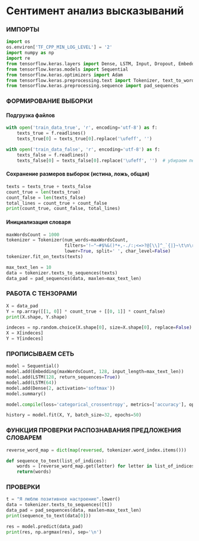 

# Сентимент анализ высказываний

### ИМПОРТЫ

```python
import os
os.environ['TF_CPP_MIN_LOG_LEVEL'] = '2'
import numpy as np
import re
from tensorflow.keras.layers import Dense, LSTM, Input, Dropout, Embedding
from tensorflow.keras.models import Sequential
from tensorflow.keras.optimizers import Adam
from tensorflow.keras.preprocessing.text import Tokenizer, text_to_word_sequence
from tensorflow.keras.preprocessing.sequence import pad_sequences
```

### ФОРМИРОВАНИЕ ВЫБОРКИ

#### Подгрузка файлов

```python
with open('train_data_true', 'r', encoding='utf-8') as f:
    texts_true = f.readlines()
    texts_true[0] = texts_true[0].replace('\ufeff', '')

with open('train_data_false', 'r', encoding='utf-8') as f:
    texts_false = f.readlines()
    texts_false[0] = texts_false[0].replace('\ufeff', '')  # убираем первый невидимый символ
```

#### Сохранение размеров выборок (истина, ложь, общая)

```python
texts = texts_true + texts_false
count_true = len(texts_true)
count_false = len(texts_false)
total_lines = count_true + count_false
print(count_true, count_false, total_lines)
```

#### Инициализация словаря

```python
maxWordsCount = 1000
tokenizer = Tokenizer(num_words=maxWordsCount, 
                      filters='!–"—#$%&()*+,-./:;<=>?@[\\]^_`{|}~\t\n\r«»', 
                      lower=True, split=' ', char_level=False)
tokenizer.fit_on_texts(texts)
```

```python
max_text_len = 10
data = tokenizer.texts_to_sequences(texts)
data_pad = pad_sequences(data, maxlen=max_text_len)
```

### РАБОТА С ТЕНЗОРАМИ

```python
X = data_pad
Y = np.array([[1, 0]] * count_true + [[0, 1]] * count_false)
print(X.shape, Y.shape)

indeces = np.random.choice(X.shape[0], size=X.shape[0], replace=False)
X = X[indeces]
Y = Y[indeces]
```

### ПРОПИСЫВАЕМ СЕТЬ

```python
model = Sequential()
model.add(Embedding(maxWordsCount, 128, input_length=max_text_len))
model.add(LSTM(128, return_sequences=True))
model.add(LSTM(64))
model.add(Dense(2, activation='softmax'))
model.summary()

model.compile(loss='categorical_crossentropy', metrics=['accuracy'], optimizer=Adam(0.0001))

history = model.fit(X, Y, batch_size=32, epochs=50)
```

### ФУНКЦИЯ ПРОВЕРКИ РАСПОЗНАВАНИЯ ПРЕДЛОЖЕНИЯ СЛОВАРЕМ

```python
reverse_word_map = dict(map(reversed, tokenizer.word_index.items()))

def sequence_to_text(list_of_indices):
    words = [reverse_word_map.get(letter) for letter in list_of_indices]
    return(words)
```

### ПРОВЕРКИ

```python
t = "Я люблю позитивное настроение".lower()
data = tokenizer.texts_to_sequences([t])
data_pad = pad_sequences(data, maxlen=max_text_len)
print(sequence_to_text(data[0]))

res = model.predict(data_pad)
print(res, np.argmax(res), sep='\n')
```

